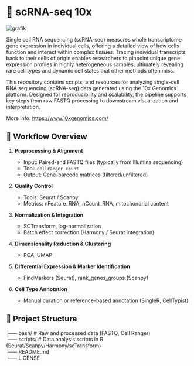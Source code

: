 # 🔬 scRNA-seq 10x 

![grafik](https://github.com/user-attachments/assets/bdebc1c8-c60f-4e46-a011-1a7b1402bd2f)


Single cell RNA sequencing (scRNA-seq) measures whole transcriptome gene expression in individual cells, offering a detailed view of how cells function and interact within complex tissues. 
Tracing individual transcripts back to their cells of origin enables researchers to pinpoint unique gene expression profiles in highly heterogeneous samples, ultimately revealing rare cell 
types and dynamic cell states that other methods often miss.

This repository contains scripts, and resources for analyzing single-cell RNA sequencing (scRNA-seq) data generated using the 10x Genomics platform. 
Designed for reproducibility and scalability, the pipeline supports key steps from raw FASTQ processing to downstream visualization and interpretation.

More info: https://www.10xgenomics.com/
## 🧬 Workflow Overview

1. **Preprocessing & Alignment**
   - Input: Paired-end FASTQ files (typically from Illumina sequencing)
   - Tool: `cellranger count`
   - Output: Gene-barcode matrices (filtered/unfiltered)

2. **Quality Control**
   - Tools: Seurat / Scanpy
   - Metrics: nFeature_RNA, nCount_RNA, mitochondrial content

3. **Normalization & Integration**
   - SCTransform, log-normalization
   - Batch effect correction (Harmony / Seurat integration)

4. **Dimensionality Reduction & Clustering**
   - PCA, UMAP

5. **Differential Expression & Marker Identification**
   - FindMarkers (Seurat), rank_genes_groups (Scanpy)

6. **Cell Type Annotation**
   - Manual curation or reference-based annotation (SingleR, CellTypist)

## 📁 Project Structure

├── bash/ # Raw and processed data (FASTQ, Cell Ranger)  
├── scripts/ # Data analysis scripts in R (Seurat/Scanpy/Harmony/scTransform)  
├── README.md  
└── LICENSE

